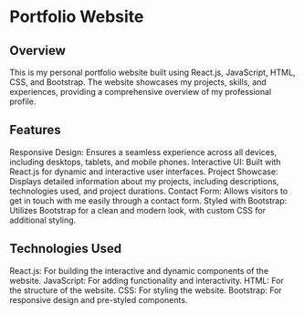 # Portfolio Website

## Overview
This is my personal portfolio website built using React.js, JavaScript, HTML, CSS, and Bootstrap. The website showcases my projects, skills, and experiences, providing a comprehensive overview of my professional profile.

## Features
Responsive Design: Ensures a seamless experience across all devices, including desktops, tablets, and mobile phones.
Interactive UI: Built with React.js for dynamic and interactive user interfaces.
Project Showcase: Displays detailed information about my projects, including descriptions, technologies used, and project durations.
Contact Form: Allows visitors to get in touch with me easily through a contact form.
Styled with Bootstrap: Utilizes Bootstrap for a clean and modern look, with custom CSS for additional styling.

## Technologies Used
React.js: For building the interactive and dynamic components of the website.
JavaScript: For adding functionality and interactivity.
HTML: For the structure of the website.
CSS: For styling the website.
Bootstrap: For responsive design and pre-styled components.
